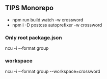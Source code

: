 ## TIPS Monorepo
- npm run build:watch -w crossword
- npm i -D postcss autoprefixer -w crossword

### Only root package.json
ncu -i --format group
### workspace
ncu -i --format group --workspace=crossword

